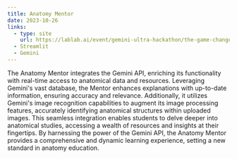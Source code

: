 ```yaml
---
title: Anatomy Mentor
date: 2023-10-26
links:
  - type: site
    url: https://lablab.ai/event/gemini-ultra-hackathon/the-game-changers/anatomy-mentor
  - Streamlit
  - Gemini
---
```


The Anatomy Mentor integrates the Gemini API, enriching its functionality with real-time access to anatomical data and resources. Leveraging Gemini's vast database, the Mentor enhances explanations with up-to-date information, ensuring accuracy and relevance. Additionally, it utilizes Gemini's image recognition capabilities to augment its image processing features, accurately identifying anatomical structures within uploaded images. This seamless integration enables students to delve deeper into anatomical studies, accessing a wealth of resources and insights at their fingertips. By harnessing the power of the Gemini API, the Anatomy Mentor provides a comprehensive and dynamic learning experience, setting a new standard in anatomy education.


<!--more-->
